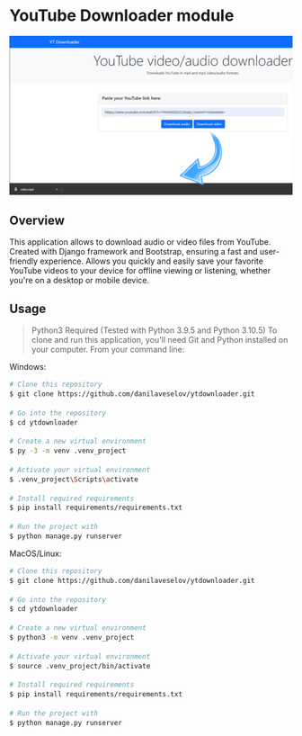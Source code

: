 # YouTube Downloader module

![Screenshot](videoDownload.png)

## Overview

This application allows to download audio or video files from YouTube. Created with Django framework and Bootstrap, ensuring a fast and user-friendly experience. Allows you quickly and easily save your favorite YouTube videos to your device for offline viewing or listening, whether you're on a desktop or mobile device.

## Usage

> Python3 Required (Tested with Python 3.9.5 and Python 3.10.5)
> To clone and run this application, you'll need Git and Python installed on your computer. From your command line:

Windows:

```bash
# Clone this repository
$ git clone https://github.com/danilaveselov/ytdownloader.git

# Go into the repository
$ cd ytdownloader

# Create a new virtual environment
$ py -3 -m venv .venv_project

# Activate your virtual environment
$ .venv_project\Scripts\activate

# Install required requirements
$ pip install requirements/requirements.txt

# Run the project with
$ python manage.py runserver
```

MacOS/Linux:

```bash
# Clone this repository
$ git clone https://github.com/danilaveselov/ytdownloader.git

# Go into the repository
$ cd ytdownloader

# Create a new virtual environment
$ python3 -m venv .venv_project

# Activate your virtual environment
$ source .venv_project/bin/activate

# Install required requirements
$ pip install requirements/requirements.txt

# Run the project with
$ python manage.py runserver
```

